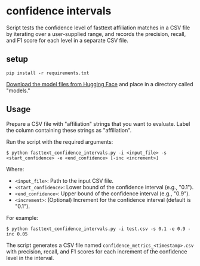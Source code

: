 # confidence intervals
Script tests the confidence level of fasttext affiliation matches in a CSV file by iterating over a user-supplied range, and records the precision, recall, and F1 score for each level in a separate CSV file.

## setup
````
pip install -r requirements.txt
````
[Download the model files from Hugging Face](https://huggingface.co/poodledude/ror-predictor/tree/main) and place in a directory called  "models."


## Usage

Prepare a CSV file with "affiliation" strings that you want to evaluate. Label the column containing these strings as "affiliation".

Run the script with the required arguments:

````
$ python fasttext_confidence_intervals.py -i <input_file> -s <start_confidence> -e <end_confidence> [-inc <increment>]
````

Where:
* `<input_file>`: Path to the input CSV file.
* `<start_confidence>`: Lower bound of the confidence interval (e.g., "0.1").
* `<end_confidence>`: Upper bound of the confidence interval (e.g., "0.9").
* `<increment>`: (Optional) Increment for the confidence interval (default is "0.1").

For example:

````
$ python fasttext_confidence_intervals.py -i test.csv -s 0.1 -e 0.9 -inc 0.05
````

The script generates a CSV file named `confidence_metrics_<timestamp>.csv` with precision, recall, and F1 scores for each increment of the confidence level in the interval.
